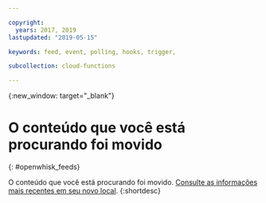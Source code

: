 ```yaml
---

copyright:
  years: 2017, 2019
lastupdated: "2019-05-15"

keywords: feed, event, polling, hooks, trigger,

subcollection: cloud-functions

---
```


{:new_window: target="_blank"}
# O conteúdo que você está procurando foi movido
{: #openwhisk_feeds}

O conteúdo que você está procurando foi movido. [Consulte as informações mais recentes em seu novo local](/docs/openwhisk?topic=cloud-functions-triggers#triggers_feeds).
{:shortdesc}
